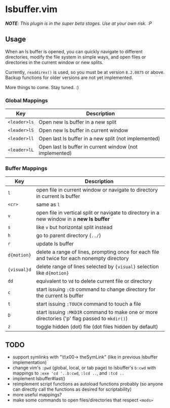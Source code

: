 # lsbuffer.vim

*__NOTE__: This plugin is in the super beta stages. Use at your own risk. :P*

## Usage

When an ls buffer is opened, you can quickly navigate to different directories,
modify the file system in simple ways, and open files or directories in the
current window or new splits.

Currently, `readdirex()` is used, so you must be at version `8.2.0875` or above.
Backup functions for older versions are not yet implemented.

More things to come. Stay tuned. :)

### Global Mappings

| Key | Description |
| --- | ----------- |
| `<leader>ls` | Open new ls buffer in a new split |
| `<leader>lS` | Open new ls buffer in current window |
| `<leader>ll` | Open last ls buffer in a new split (not implemented) |
| `<leader>lL` | Open last ls buffer in current window (not implemented) |

### Buffer Mappings

| Key | Description |
| --- | ----------- |
| `l` | open file in current window or navigate to directory in current ls buffer |
| `<cr>` | same as `l` |
| `v` | open file in vertical split or navigate to directory in a new window in a **new ls buffer** |
| `s` | like `v` but horizontal split instead |
| `h` | go to parent directory (`../`) |
| `r` | update ls buffer |
| `d{motion}` | delete a range of lines, prompting once for each file and twice for each nonempty directory |
| `{visual}d` | delete range of lines selected by `{visual}` selection like `d{motion}` |
| `dd` | equivalent to `Vd` to delete current file or directory |
| `c` | start issuing `:CD` command to change directory for the current ls buffer |
| `t` | start issuing `:TOUCH` command to touch a file |
| `D` | start issuing `:MKDIR` command to make one or more directories ('p' flag passed to `mkdir()`) |
| `z` | toggle hidden (dot) file (dot files hidden by default) |

## TODO

- support symlinks with "\t\x00-> theSymLink" (like in previous lsbuffer implementation)
- change vim's `:pwd` (global, local, or tab page) to lsbuffer's `b:cwd` with mappings to `:exe 'cd '..b:cwd`, `:lcd ..`, and `:tcd ..`
- implement lsbuffer#last()
- reimplement script functions as autoload functions probably (so anyone can directly call the functions as desired for scriptability)
- more useful mappings?
- make some commands to open files/directories that respect `<mods>`


